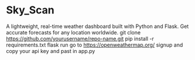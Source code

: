 # Sky_Scan
A lightweight, real-time weather dashboard built with Python and Flask. Get accurate forecasts for any location worldwide.
git clone https://github.com/yourusername/repo-name.git
pip install -r requirements.txt
flask run 
go to https://openweathermap.org/   signup and copy your api key and past in app.py
